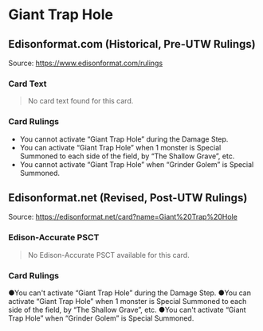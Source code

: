 # Giant Trap Hole

## Edisonformat.com (Historical, Pre-UTW Rulings)

Source: https://www.edisonformat.com/rulings

### Card Text

> No card text found for this card.

### Card Rulings

*   You cannot activate “Giant Trap Hole” during the Damage Step.
*   You can activate “Giant Trap Hole” when 1 monster is Special Summoned to each side of the field, by “The Shallow Grave”, etc.
*   You cannot activate “Giant Trap Hole” when “Grinder Golem” is Special Summoned.

## Edisonformat.net (Revised, Post-UTW Rulings)

Source: https://edisonformat.net/card?name=Giant%20Trap%20Hole

### Edison-Accurate PSCT

> No Edison-Accurate PSCT available for this card.

### Card Rulings

●You can't activate “Giant Trap Hole” during the Damage Step.
●You can activate “Giant Trap Hole” when 1 monster is Special Summoned to each side of the field, by “The Shallow Grave”, etc.
●You can't activate “Giant Trap Hole” when “Grinder Golem” is Special Summoned.
            